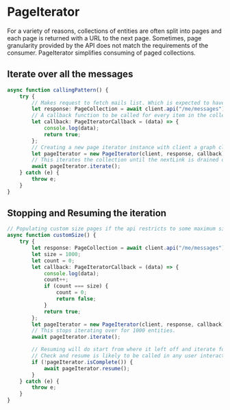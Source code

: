 # PageIterator

For a variety of reasons, collections of entities are often split into pages and each page is returned with a URL to the next page. Sometimes, page granularity provided by the API does not match the requirements of the consumer. PageIterator simplifies consuming of paged collections.

## Iterate over all the messages

```typescript
async function callingPattern() {
	try {
		// Makes request to fetch mails list. Which is expected to have multiple pages of data.
		let response: PageCollection = await client.api("/me/messages").get();
		// A callback function to be called for every item in the collection. This call back should return boolean indicating whether not to continue the iteration process.
		let callback: PageIteratorCallback = (data) => {
			console.log(data);
			return true;
		};
		// Creating a new page iterator instance with client a graph client instance, page collection response from request and callback
		let pageIterator = new PageIterator(client, response, callback);
		// This iterates the collection until the nextLink is drained out.
		await pageIterator.iterate();
	} catch (e) {
		throw e;
	}
}
```

## Stopping and Resuming the iteration

```typescript
// Populating custom size pages if the api restricts to some maximum size. Lazy loading more data on user prompt or something, stop and resume will do the trick.
async function customSize() {
	try {
		let response: PageCollection = await client.api("/me/messages").get();
		let size = 1000;
		let count = 0;
		let callback: PageIteratorCallback = (data) => {
			console.log(data);
			count++;
			if (count === size) {
				count = 0;
				return false;
			}
			return true;
		};
		let pageIterator = new PageIterator(client, response, callback);
		// This stops iterating over for 1000 entities.
		await pageIterator.iterate();

		// Resuming will do start from where it left off and iterate for next 1000 entities.
		// Check and resume is likely to be called in any user interaction requiring to load more data.
		if (!pageIterator.isComplete()) {
			await pageIterator.resume();
		}
	} catch (e) {
		throw e;
	}
}
```
